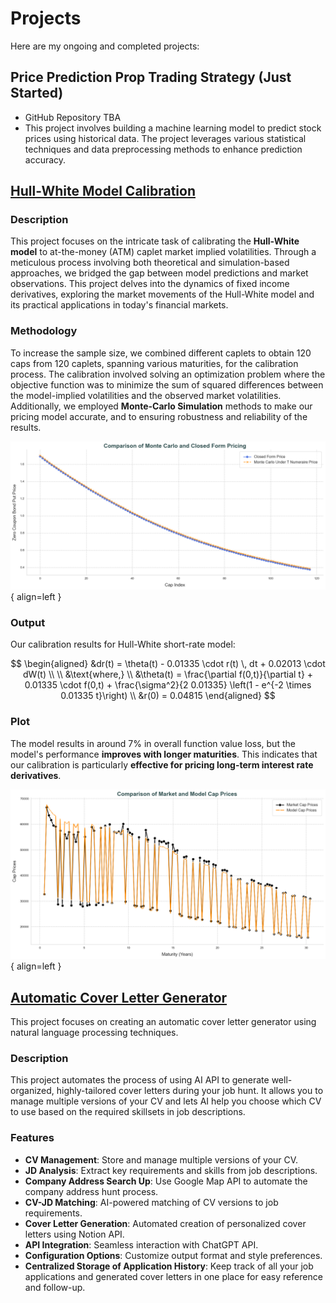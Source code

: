 # **Projects**

Here are my ongoing and completed projects:

## **Price Prediction Prop Trading Strategy** (Just Started)
- GitHub Repository TBA
- This project involves building a machine learning model to predict stock prices using historical data. The project leverages various statistical techniques and data preprocessing methods to enhance prediction accuracy.


## [**Hull-White Model Calibration**](https://github.com/fredhli/Hull-White-Caplet-Calibration)
### Description
This project focuses on the intricate task of calibrating the **Hull-White model** to at-the-money (ATM) caplet market implied volatilities. Through a meticulous process involving both theoretical and simulation-based approaches, we bridged the gap between model predictions and market observations. This project delves into the dynamics of fixed income derivatives, exploring the market movements of the Hull-White model and its practical applications in today's financial markets.

### Methodology
To increase the sample size, we combined different caplets to obtain 120 caps from 120 caplets, spanning various maturities, for the calibration process. The calibration involved solving an optimization problem where the objective function was to minimize the sum of squared differences between the model-implied volatilities and the observed market volatilities. Additionally, we employed **Monte-Carlo Simulation** methods to make our pricing model accurate, and to ensuring robustness and reliability of the results.

![HW_MC](assets/plots/hw_mc.png){ align=left }

### Output
Our calibration results for Hull-White short-rate model:

$$
\begin{aligned}
&dr(t) = \theta(t) - 0.01335 \cdot r(t) \, dt + 0.02013 \cdot dW(t) \\ \\
&\text{where,} \\
&\theta(t) = \frac{\partial f(0,t)}{\partial t} + 0.01335 \cdot f(0,t) + \frac{\sigma^2}{2 0.01335} \left(1 - e^{-2 \times 0.01335 t}\right) \\
&r(0) = 0.04815
\end{aligned}
$$

### Plot
The model results in around 7% in overall function value loss, but the model's performance **improves with longer maturities**. This indicates that our calibration is particularly **effective for pricing long-term interest rate derivatives**.


![Hull-White Plot](assets/plots/hw_plot.png){ align=left }

## [**Automatic Cover Letter Generator**](https://github.com/fredhli/Auto_CL_Generator)

This project focuses on creating an automatic cover letter generator using natural language processing techniques.
### Description
This project automates the process of using AI API to generate well-organized, highly-tailored cover letters during your job hunt. It allows you to manage multiple versions of your CV and lets AI help you choose which CV to use based on the required skillsets in job descriptions.

### Features
- **CV Management**: Store and manage multiple versions of your CV.
- **JD Analysis**: Extract key requirements and skills from job descriptions.
- **Company Address Search Up**: Use Google Map API to automate the company address hunt process.
- **CV-JD Matching**: AI-powered matching of CV versions to job requirements.
- **Cover Letter Generation**: Automated creation of personalized cover letters using Notion API.
- **API Integration**: Seamless interaction with ChatGPT API.
- **Configuration Options**: Customize output format and style preferences.
- **Centralized Storage of Application History**: Keep track of all your job applications and generated cover letters in one place for easy reference and follow-up.


